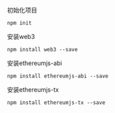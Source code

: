 初始化项目

```
npm init
```

安装web3

```
npm install web3 --save
```

安装ethereumjs-abi

```
npm install ethereumjs-abi --save
```

安装ethereumjs-tx

```
npm install ethereumjs-tx --save
```

